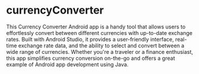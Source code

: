 # currencyConverter
This Currency Converter Android app is a handy tool that allows users to effortlessly 
convert between different currencies with up-to-date exchange rates. 
Built with Android Studio, it provides a user-friendly interface, real-time exchange 
rate data, and the ability to select and convert between a wide range of currencies. 
Whether you're a traveler or a finance enthusiast, this app simplifies currency 
conversion on-the-go and offers a great example of Android app development using Java.
